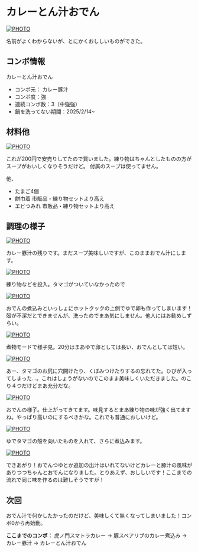 # カレーとん汁おでん

[![PHOTO](/images/202503/IMG_8028_1.jpg)](/images_original/202503/IMG_8028.jpg)

名前がよくわからないが、とにかくおししいものができた。

## コンボ情報

カレーとん汁おでん

* コンボ元： カレー豚汁
* コンボ度：強
* 連続コンボ数：3（中強強）
* 鍋を洗ってない期間：2025/2/14~


## 材料他

[![PHOTO](/images/202503/IMG_8018_1.jpg)](/images_original/202503/IMG_8018.jpg)

これが200円で安売りしてたので買いました。練り物はちゃんとしたものの方がスープがおいしくなりそうだけど。
付属のスープは使ってません。

他、

* たまご4個
* 餅巾着 市販品・練り物セットより高え
* エビつみれ 市販品・練り物セットより高え

## 調理の様子

[![PHOTO](/images/202503/IMG_8017_1.jpg)](/images_original/202503/IMG_8017.jpg)

カレー豚汁の残りです。まだスープ美味しいですが、このままおでん汁にします。

[![PHOTO](/images/202503/IMG_8019_1.jpg)](/images_original/202503/IMG_8019.jpg)

練り物などを投入。タマゴがついていなかったので

[![PHOTO](/images/202503/IMG_8021_1.jpg)](/images_original/202503/IMG_8021.jpg)

おでんの煮込みといっしょにホットクックの上側でゆで卵も作ってしまいます！殻が不潔だとできませんが、洗ったのでまあ気にしません。他人にはお勧めしずらい。

[![PHOTO](/images/202503/IMG_8022_1.jpg)](/images_original/202503/IMG_8022.jpg)

煮物モードで様子見。20分はまあゆで卵としては長い、おでんとしては短い。

[![PHOTO](/images/202503/IMG_8023_1.jpg)](/images_original/202503/IMG_8023.jpg)

あー、タマゴのお尻に穴開けたり、くぼみつけたりするの忘れてた。ひびが入ってしまった…。これはしょうがないのでこのまま美味しくいただきました。のこり４つだけどまあ充分だな。

[![PHOTO](/images/202503/IMG_8024_1.jpg)](/images_original/202503/IMG_8024.jpg)

おでんの様子。仕上がってきてます。味見するとまあ練り物の味が強く出てますね。やっぱり高いのにするべきかな。これでも普通におしいけど。

[![PHOTO](/images/202503/IMG_8025_1.jpg)](/images_original/202503/IMG_8025.jpg)

ゆでタマゴの殻を向いたものを入れて、さらに煮込みます。

[![PHOTO](/images/202503/IMG_8028_1.jpg)](/images_original/202503/IMG_8028.jpg)

できあがり！おでんつゆとか追加の出汁はいれてないけどカレーと豚汁の風味がありつつちゃんとおでんになりました。とりあえず、おししいです！ここまでの流れで同じ味を作るのは難しそうですが！


## 次回

おでん汁で何かしたかったのだけど、美味しくて無くなってしまいました！コンボ0から再始動。

**ここまでのコンボ：** 虎ノ門スマトラカレー → 豚スペアリブのカレー煮込み → カレー豚汁 → カレーとん汁おでん
